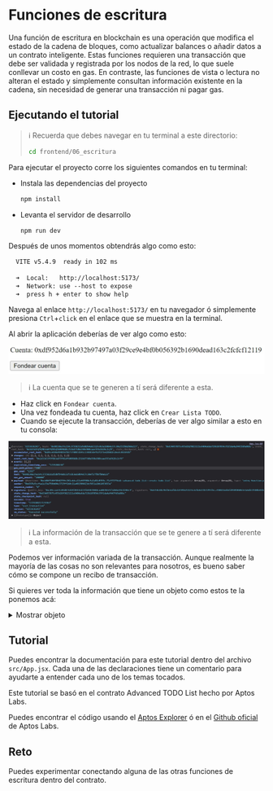 # Funciones de escritura

Una función de escritura en blockchain es una operación que modifica el estado de la cadena de bloques, como actualizar balances o añadir datos a un contrato inteligente. Estas funciones requieren una transacción que debe ser validada y registrada por los nodos de la red, lo que suele conllevar un costo en gas. En contraste, las funciones de vista o lectura no alteran el estado y simplemente consultan información existente en la cadena, sin necesidad de generar una transacción ni pagar gas.

## Ejecutando el tutorial

> :information_source: Recuerda que debes navegar en tu terminal a este directorio:
>```sh
>cd frontend/06_escritura
>```

Para ejecutar el proyecto corre los siguientes comandos en tu terminal:

* Instala las dependencias del proyecto
    ```sh
    npm install
    ```
* Levanta el servidor de desarrollo
    ```sh
    npm run dev
    ```

Después de unos momentos obtendrás algo como esto:
```
  VITE v5.4.9  ready in 102 ms

  ➜  Local:   http://localhost:5173/
  ➜  Network: use --host to expose
  ➜  press h + enter to show help
```

Navega al enlace `http://localhost:5173/` en tu navegador ó simplemente presiona `Ctrl`+`click` en el enlace que se muestra en la terminal.

Al abrir la aplicación deberías de ver algo como esto:

![fr12](../../recursos/frontend/fr12.jpg)

> :information_source: La cuenta que se te generen a tí será diferente a esta.

* Haz click en `Fondear cuenta`.
* Una vez fondeada tu cuenta, haz click en `Crear Lista TODO`.
* Cuando se ejecute la transacción, deberías de ver algo similar a esto en tu consola:

![fr13](../../recursos/frontend/fr13.jpg)

> :information_source: La información de la transacción que se te genere a tí será diferente a esta.

Podemos ver información variada de la transacción. Aunque realmente la mayoría de las cosas no son relevantes para nosotros, es bueno saber cómo se compone un recibo de transacción.

Si quieres ver toda la información que tiene un objeto como estos te la ponemos acá:

<details>
    <summary>Mostrar objeto</summary>
    <pre><code>
    {
        "version": "6153669706",
        "hash": "0xd6844b0a7c267cfed1580acded7220eadd6d12b940b176070cd36de5e0e59bc2",
        "state_change_hash": "0x30329581a5521273756c61f1ec878dd593136d155d1a84a4570369c255799a4d",
        "event_root_hash": "0x1d33d33f9f8b3a879f01df60098d8c2516d77d0a598e980caae593a5626c2cf9",
        "state_checkpoint_hash": null,
        "gas_used": "1393",
        "success": true,
        "vm_status": "Executed successfully",
        "accumulator_root_hash": "0x6016f6d010a95b7b77557b23f72a31b2cffcd690c1ab435680a6e03059c1c739",
        "changes": [
            {
                "address": "0xcd941566cb363e15fc9f6b123c9f5b71c8dda56c92c3a553615a74ad4340a8f9",
                "state_key_hash": "0x3d7c98f2a09255fa21a9ffe7801529ed67b7f89dac3cfa3eebd21527ea99eb32",
                "data": {
                    "type": "0xcb8b57d6f98f4295fc261eddca12af69988e5a2a02e0359e5f2ab71e57277de4::advanced_todo_list::TodoList",
                    "data": {
                        "owner": "0xdf952d6a1b932b97497a03f29ce9e4bf0b056392b1690dead163c2fcfcf12119",
                        "todos": []
                    }
                },
                "type": "write_resource"
            },
            {
                "address": "0xcd941566cb363e15fc9f6b123c9f5b71c8dda56c92c3a553615a74ad4340a8f9",
                "state_key_hash": "0xc6099f547dccb69ebf7ddc986bca47c9d8681fc8a9e9c78cb593651e09b9e5b4",
                "data": {
                    "type": "0x1::object::ObjectCore",
                    "data": {
                        "allow_ungated_transfer": true,
                        "guid_creation_num": "1125899906842625",
                        "owner": "0xdf952d6a1b932b97497a03f29ce9e4bf0b056392b1690dead163c2fcfcf12119",
                        "transfer_events": {
                            "counter": "0",
                            "guid": {
                                "id": {
                                    "addr": "0xcd941566cb363e15fc9f6b123c9f5b71c8dda56c92c3a553615a74ad4340a8f9",
                                    "creation_num": "1125899906842624"
                                }
                            }
                        }
                    }
                },
                "type": "write_resource"
            },
            {
                "address": "0xdf952d6a1b932b97497a03f29ce9e4bf0b056392b1690dead163c2fcfcf12119",
                "state_key_hash": "0x18ff0adc4296fb953019be87df2f84b9163a20745773cc8f1c6d8c8e4ca31700",
                "data": {
                    "type": "0x1::coin::CoinStore<0x1::aptos_coin::AptosCoin>",
                    "data": {
                        "coin": {
                            "value": "99860700"
                        },
                        "deposit_events": {
                            "counter": "1",
                            "guid": {
                                "id": {
                                    "addr": "0xdf952d6a1b932b97497a03f29ce9e4bf0b056392b1690dead163c2fcfcf12119",
                                    "creation_num": "2"
                                }
                            }
                        },
                        "frozen": false,
                        "withdraw_events": {
                            "counter": "0",
                            "guid": {
                                "id": {
                                    "addr": "0xdf952d6a1b932b97497a03f29ce9e4bf0b056392b1690dead163c2fcfcf12119",
                                    "creation_num": "3"
                                }
                            }
                        }
                    }
                },
                "type": "write_resource"
            },
            {
                "address": "0xdf952d6a1b932b97497a03f29ce9e4bf0b056392b1690dead163c2fcfcf12119",
                "state_key_hash": "0x88286e6be126781a1ef4bf235543f5c13c5d284035052f7fbea3779098338b46",
                "data": {
                    "type": "0x1::account::Account",
                    "data": {
                        "authentication_key": "0xdf952d6a1b932b97497a03f29ce9e4bf0b056392b1690dead163c2fcfcf12119",
                        "coin_register_events": {
                            "counter": "1",
                            "guid": {
                                "id": {
                                    "addr": "0xdf952d6a1b932b97497a03f29ce9e4bf0b056392b1690dead163c2fcfcf12119",
                                    "creation_num": "0"
                                }
                            }
                        },
                        "guid_creation_num": "4",
                        "key_rotation_events": {
                            "counter": "0",
                            "guid": {
                                "id": {
                                    "addr": "0xdf952d6a1b932b97497a03f29ce9e4bf0b056392b1690dead163c2fcfcf12119",
                                    "creation_num": "1"
                                }
                            }
                        },
                        "rotation_capability_offer": {
                            "for": {
                                "vec": []
                            }
                        },
                        "sequence_number": "1",
                        "signer_capability_offer": {
                            "for": {
                                "vec": []
                            }
                        }
                    }
                },
                "type": "write_resource"
            },
            {
                "address": "0xdf952d6a1b932b97497a03f29ce9e4bf0b056392b1690dead163c2fcfcf12119",
                "state_key_hash": "0x9c35ada8e7b1765a302b0892659a32059a1c0ff400dd5a3ca5b4b90489caae5b",
                "data": {
                    "type": "0xcb8b57d6f98f4295fc261eddca12af69988e5a2a02e0359e5f2ab71e57277de4::advanced_todo_list::UserTodoListCounter",
                    "data": {
                        "counter": "1"
                    }
                },
                "type": "write_resource"
            },
            {
                "state_key_hash": "0x6e4b28d40f98a106a65163530924c0dcb40c1349d3aa915d108b4d6cfc1ddb19",
                "handle": "0x1b854694ae746cdbd8d44186ca4929b2b337df21d1c74633be19b2710552fdca",
                "key": "0x0619dc29a0aac8fa146714058e8dd6d2d0f3bdf5f6331907bf91f3acd81e6935",
                "value": "0x5c2d3983e974e7940100000000000000",
                "data": null,
                "type": "write_table_item"
            }
        ],
        "sender": "0xdf952d6a1b932b97497a03f29ce9e4bf0b056392b1690dead163c2fcfcf12119",
        "sequence_number": "0",
        "max_gas_amount": "200000",
        "gas_unit_price": "100",
        "expiration_timestamp_secs": "1729280828",
        "payload": {
            "function": "0xcb8b57d6f98f4295fc261eddca12af69988e5a2a02e0359e5f2ab71e57277de4::advanced_todo_list::create_todo_list",
            "type_arguments": [],
            "arguments": [],
            "type": "entry_function_payload"
        },
        "signature": {
            "public_key": "0xfb16a86d118c89390defca59c0063e6fb7db4924c3be6505afc31fd9484c324b",
            "signature": "0xf9d34c64a8116054d6605c9d717b3dd15e393b55566879f45e888d881ae26632c80324d52e82dc38eef709cc19a7192b33b400aba7d02e107764e57a8bf7dd0a",
            "type": "ed25519_signature"
        },
        "events": [
            {
                "guid": {
                    "creation_number": "0",
                    "account_address": "0x0"
                },
                "sequence_number": "0",
                "type": "0x1::transaction_fee::FeeStatement",
                "data": {
                    "execution_gas_units": "5",
                    "io_gas_units": "2",
                    "storage_fee_octas": "138680",
                    "storage_fee_refund_octas": "0",
                    "total_charge_gas_units": "1393"
                }
            }
        ],
        "timestamp": "1729280806909072",
        "type": "user_transaction"
    }
    </code></pre>
</details>

## Tutorial

Puedes encontrar la documentación para este tutorial dentro del archivo `src/App.jsx`. Cada una de las declaraciones tiene un comentario para ayudarte a entender cada uno de los temas tocados.

Este tutorial se basó en el contrato Advanced TODO List hecho por Aptos Labs.

Puedes encontrar el código usando el [Aptos Explorer](https://explorer.aptoslabs.com/object/0xcb8b57d6f98f4295fc261eddca12af69988e5a2a02e0359e5f2ab71e57277de4/modules/code/advanced_todo_list?network=testnet) ó en el [Github oficial](https://github.com/aptos-labs/move-by-examples/tree/main/advanced-todo-list) de Aptos Labs.

## Reto

Puedes experimentar conectando alguna de las otras funciones de escritura dentro del contrato.
